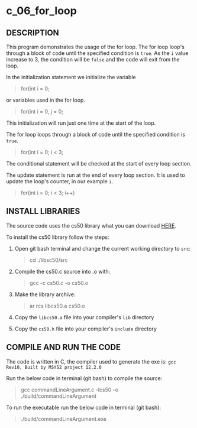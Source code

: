 # c_06_for_loop

## DESCRIPTION

This program demonstrates the usage of the for loop. The for loop loop's through a block of code
until the specified condition is `true`. As the `i` value increase to 3, the condition will be `false` and
the code will exit from the loop.

In the initialization statement we initialize the variable
> for(int i = 0;

or variables used in the for loop.
> for(int i = 0, j = 0;

This initialization will run just one time at the start of the loop.

The for loop loops through a block of code until the specified condition is `true`.
> for(int i = 0; i < 3;

The conditional statement will be checked at the start of every loop section.

The update statement is run at the end of every loop section. It is used to update the loop's counter, in our example `i`.
> for(int i = 0; i < 3; i++)

## INSTALL LIBRARIES

The source code uses the cs50 library what you can download [HERE](https://github.com/cs50/libcs50).

To install the cs50 library follow the steps:

1. Open git bash terminal and change the current working directory to `src`:  
   > cd ./libsc50/src

2. Compile the cs50.c source into .o with:
   > gcc -c cs50.c -o cs50.o

3. Make the library archive:  
   > ar rcs libcs50.a cs50.o

4. Copy the `libcs50.a` file into your compiler's `lib` directory

5. Copy the `cs50.h` file into your compiler's `include` directory

## COMPILE AND RUN THE CODE

The code is written in C, the compiler used to generate the exe is: `gcc Rev10, Built by MSYS2 project 12.2.0`

Run the below code in terminal (git bash) to compile the source:

> gcc commandLineArgument.c -lcs50 -o ./build/commandLineArgument

To run the executable run the below code in terminal (git bash):

> ./build/commandLineArgument.exe

